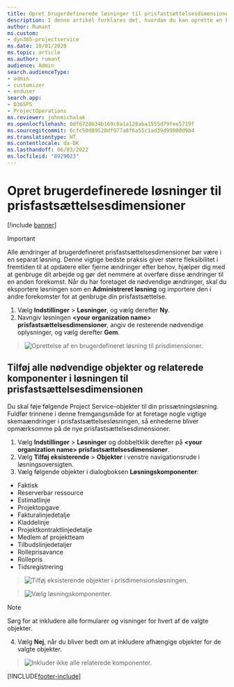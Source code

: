 ```yaml
---
title: Opret brugerdefinerede løsninger til prisfastsættelsesdimensioner
description: I denne artikel forklares det, hvordan du kan oprette en brugerdefineret løsning, når du opretter brugerdefinerede prisfastsættelsesdimensioner.
author: Rumant
ms.custom:
- dyn365-projectservice
ms.date: 10/01/2020
ms.topic: article
ms.author: rumant
audience: Admin
search.audienceType:
- admin
- customizer
- enduser
search.app:
- D365PS
- ProjectOperations
ms.reviewer: johnmichalak
ms.openlocfilehash: 0df6728634b169c8a1a128aba1555d79fee5719f
ms.sourcegitcommit: 6cfc50d89528df977a8f6a55c1ad39d99800d9b4
ms.translationtype: HT
ms.contentlocale: da-DK
ms.lasthandoff: 06/03/2022
ms.locfileid: "8929023"
---
```

# <a name="create-custom-solutions-for-pricing-dimensions"></a>Opret brugerdefinerede løsninger til prisfastsættelsesdimensioner

[!include [banner](../includes/psa-now-project-operations.md)]

> [!IMPORTANT]
> Alle ændringer af brugerdefineret prisfastsættelsesdimensioner bør være i en separat løsning. Denne vigtige bedste praksis giver større fleksibilitet i fremtiden til at opdatere eller fjerne ændringer efter behov, hjælper dig med at genbruge dit arbejde og gør det nemmere at overføre disse ændringer til en anden forekomst. Når du har foretaget de nødvendige ændringer, skal du eksportere løsningen som en **Administreret løsning** og importere den i andre forekomster for at genbruge din prisfastsættelse.

1. Vælg **Indstillinger** > **Løsninger**, og vælg derefter **Ny**. 
2. Navngiv løsningen **\<your organization name> prisfastsættelsesdimensioner**, angiv de resterende nødvendige oplysninger, og vælg derefter **Gem**.

> ![Oprettelse af en brugerdefineret løsning til prisdimensioner.](media/Creation-of-custom-pricing-dimension-solution.PNG)
  
## <a name="add-all-required-entities-and-related-components-to-the-pricing-dimension-solution"></a>Tilføj alle nødvendige objekter og relaterede komponenter i løsningen til prisfastsættelsesdimensionen
Du skal føje følgende Project Service-objekter til din prissætningsløsning. Fuldfør trinnene i denne fremgangsmåde for at foretage nogle vigtige skemaændringer i prisfastsættelsesløsningen, så enhederne bliver opmærksomme på de nye prisfastsættelsesdimensioner.

1. Vælg **Indstillinger** > **Løsninger** og dobbeltklik derefter på **\<your organization name> prisfastsættelsesdimensioner**. 
2. Vælg **Tilføj eksisterende** > **Objekter** i venstre navigationsrude i løsningsoversigten.
3. Vælg følgende objekter i dialogboksen **Løsningskomponenter**:

- Faktisk
- Reserverbar ressource
- Estimatlinje
- Projektopgave
- Fakturalinjedetalje
- Kladdelinje
- Projektkontraktlinjedetalje
- Medlem af projektteam
- Tilbudslinjedetaljer
- Rolleprisavance
- Rollepris 
- Tidsregistrering 

> ![Tilføj eksisterende objekter i prisdimensionsløsningen.](media/Existing-entities-to-PD-solution.png)

> ![Vælg løsningskomponenter.](media/Dimension-Components.png)

> [!NOTE]
> Sørg for at inkludere alle formularer og visninger for hvert af de valgte objekter.

4. Vælg **Nej**, når du bliver bedt om at inkludere afhængige objekter for de valgte objekter.

> ![Inkluder ikke alle relaterede komponenter.](media/Do-not-include-required.png)




[!INCLUDE[footer-include](../includes/footer-banner.md)]
